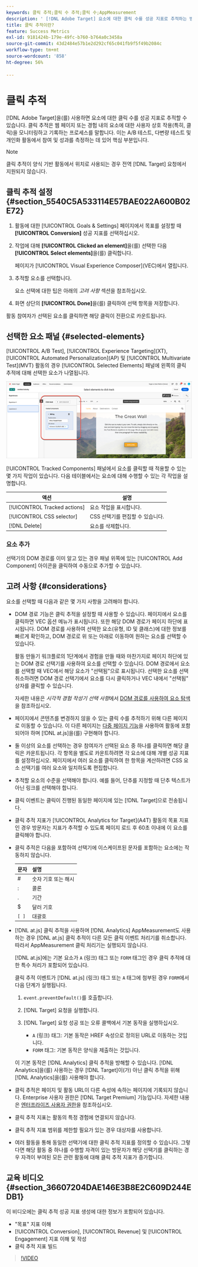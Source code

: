 ```yaml
---
keywords: 클릭 추적;클릭 수 추적;클릭 수;AppMeasurement
description: ' [!DNL Adobe Target] 요소에 대한 클릭 수를 성공 지표로 추적하는 방법에 대해 알아봅니다.'
title: 클릭 추적이란?
feature: Success Metrics
exl-id: 9181424b-179e-49fc-b760-b764a0c3458a
source-git-commit: 43d2484e57b1e2d292cf65c041fb9f5f49b2084c
workflow-type: tm+mt
source-wordcount: '858'
ht-degree: 56%

---
```


# 클릭 추적

[!DNL Adobe Target]을(를) 사용하면 요소에 대한 클릭 수를 성공 지표로 추적할 수 있습니다. 클릭 추적은 웹 페이지 또는 경험 내의 요소에 대한 사용자 상호 작용(특히, 클릭)을 모니터링하고 기록하는 프로세스를 말합니다. 이는 A/B 테스트, 다변량 테스트 및 개인화 활동에서 참여 및 성과를 측정하는 데 있어 핵심 부분입니다.

>[!NOTE]
>
>클릭 추적이 양식 기반 활동에서 위치로 사용되는 경우 전역 [!DNL Target] 요청에서 지원되지 않습니다.

## 클릭 추적 설정 {#section_5540C5A533114E57BAE022A600B02E72}

1. 활동에 대한 [!UICONTROL Goals & Settings] 페이지에서 목표를 설정할 때 **[!UICONTROL Conversion]** 성공 지표를 선택하십시오.
1. 작업에 대해 **[!UICONTROL Clicked an element]**&#x200B;을(를) 선택한 다음 **[!UICONTROL Select elements]**&#x200B;을(를) 클릭합니다.

   페이지가 [!UICONTROL Visual Experience Composer]&#x200B;(VEC)에서 열립니다.

1. 추적할 요소를 선택합니다.

   요소 선택에 대한 팁은 아래의 *고려 사항* 섹션을 참조하십시오.

1. 화면 상단의 **[!UICONTROL Done]**&#x200B;을(를) 클릭하여 선택 항목을 저장합니다.

활동 참여자가 선택된 요소를 클릭하면 해당 클릭이 전환으로 카운트됩니다.

## 선택한 요소 패널 {#selected-elements}

[!UICONTROL A/B Test], [!UICONTROL Experience Targeting]&#x200B;(XT), [!UICONTROL Automated Personalization]&#x200B;(AP) 및 [!UICONTROL Multivariate Test]&#x200B;(MVT) 활동의 경우 [!UICONTROL Selected Elements] 패널에 왼쪽의 클릭 추적에 대해 선택한 요소가 나열됩니다.

![선택한 요소 패널](/help/main/c-activities/r-success-metrics/assets/selected-elements.png)

[!UICONTROL Tracked Components] 패널에서 요소를 클릭할 때 적용할 수 있는 몇 가지 작업이 있습니다. 다음 테이블에서는 요소에 대해 수행할 수 있는 각 작업을 설명합니다.

| 액션 | 설명 |
| --- | --- |
| [!UICONTROL Tracked actions] | 요소 작업을 표시합니다. |
| [!UICONTROL CSS selector] | CSS 선택기를 편집할 수 있습니다. |
| [!DNL Delete] | 요소를 삭제합니다. |

### 요소 추가

선택기의 DOM 경로를 이미 알고 있는 경우 패널 위쪽에 있는 [!UICONTROL Add Component] 아이콘을 클릭하여 수동으로 추가할 수 있습니다.

## 고려 사항 {#considerations}

요소를 선택할 때 다음과 같은 몇 가지 사항을 고려해야 합니다.

* DOM 경로 기능은 클릭 추적을 설정할 때 사용할 수 있습니다. 페이지에서 요소를 클릭하면 VEC 옵션 메뉴가 표시됩니다. 또한 해당 DOM 경로가 페이지 하단에 표시됩니다. DOM 경로를 사용하여 선택한 요소(유형, ID 및 클래스)에 대한 정보를 빠르게 확인하고, DOM 경로로 위 또는 아래로 이동하여 원하는 요소를 선택할 수 있습니다.

  활동 만들기 워크플로의 1단계에서 경험을 만들 때와 마찬가지로 페이지 하단에 있는 DOM 경로 선택기를 사용하여 요소를 선택할 수 있습니다. DOM 경로에서 요소를 선택할 때 VEC에서 해당 요소가 &quot;선택됨&quot;으로 표시됩니다. 선택한 요소를 선택 취소하려면 DOM 경로 선택기에서 요소를 다시 클릭하거나 VEC 내에서 &quot;선택됨&quot; 상자를 클릭할 수 있습니다.

  자세한 내용은 *시각적 경험 작성기 선택 사항*&#x200B;에서 [DOM 경로를 사용하여 요소 탐색](/help/main/c-experiences/c-visual-experience-composer/viztarget-options.md#dom-path)을 참조하십시오.

* 페이지에서 콘텐츠를 변경하지 않을 수 있는 클릭 수를 추적하기 위해 다른 페이지로 이동할 수 있습니다. 이 다른 페이지는 [다중 페이지 기능](/help/main/c-experiences/c-visual-experience-composer/multipage-activity.md#concept_277E096063E14813AC5D8EDFA1D2ED48)을 사용하여 활동에 포함되어야 하며 [!DNL at.js]을(를) 구현해야 합니다.
* 둘 이상의 요소를 선택하는 경우 참여자가 선택된 요소 중 하나를 클릭하면 해당 클릭은 카운트됩니다. 각 항목을 별도로 카운트하려면 각 요소에 대해 개별 성공 지표를 설정하십시오. 페이지에서 여러 요소를 클릭하여 한 항목을 계산하려면 CSS 요소 선택기를 여러 요소와 일치하도록 편집합니다.
* 추적할 요소의 수준을 선택해야 합니다. 예를 들어, 단추를 지정할 때 단추 텍스트가 아닌 링크를 선택해야 합니다.
* 클릭 이벤트는 클릭이 진행된 동일한 페이지에 있는 [!DNL Target]으로 전송됩니다.
* 클릭 추적 지표가 [!UICONTROL Analytics for Target]&#x200B;(A4T) 활동의 목표 지표인 경우 방문자는 지표가 추적할 수 있도록 페이지 로드 후 60초 이내에 이 요소를 클릭해야 합니다.
* 클릭 추적은 다음을 포함하여 선택기에 이스케이프된 문자를 포함하는 요소에는 작동하지 않습니다.

  | 문자 | 설명 |
  |---|---|
  | # | 숫자 기호 또는 해시 |
  | : | 콜론 |
  | . | 기간 |
  | $ | 달러 기호 |
  | `[ ]` | 대괄호 |

* [!DNL at.js] 클릭 추적을 사용하며 [!DNL Analytics] AppMeasurement도 사용하는 경우 [!DNL at.js] 클릭 추적이 다른 모든 클릭 이벤트 처리기를 취소합니다. 따라서 AppMeasurement 클릭 처리기는 실행되지 않습니다.

  [!DNL at.js]에는 기본 요소가 `A` (링크) 태그 또는 `FORM` 태그인 경우 클릭 추적에 대한 특수 처리가 포함되어 있습니다.

  클릭 추적 이벤트가 [!DNL at.js] (링크) 태그 또는 `A` 태그에 첨부된 경우 `FORM`에서 다음 단계가 실행됩니다.

   1. `event.preventDefault()`를 호출합니다.

   1. [!DNL Target] 요청을 실행합니다.

   1. [!DNL Target] 요청 성공 또는 오류 콜백에서 기본 동작을 실행하십시오.

      * `A` (링크) 태그: 기본 동작은 HREF 속성으로 정의된 URL로 이동하는 것입니다.
      * `FORM` 태그: 기본 동작은 양식을 제출하는 것입니다.

  이 기본 동작은 [!DNL Analytics] 클릭 추적을 방해할 수 있습니다. [!DNL Analytics]을(를) 사용하는 경우 [!DNL Target]이(가) 아닌 클릭 추적을 위해 [!DNL Analytics]을(를) 사용해야 합니다.

* 클릭 추적은 페이지 및 활동 URL이 다른 속성에 속하는 페이지에 기록되지 않습니다. Enterprise 사용자 권한은 [!DNL Target Premium] 기능입니다. 자세한 내용은 [엔터프라이즈 사용자 권한](/help/main/administrating-target/c-user-management/property-channel/property-channel.md)을 참조하십시오.

* 클릭 추적 지표는 활동의 특정 경험에 연결되지 않습니다.

* 클릭 추적 지표 범위를 제한할 필요가 있는 경우 대상자를 사용합니다.

* 여러 활동을 통해 동일한 선택기에 대한 클릭 추적 지표를 정의할 수 있습니다. 그렇다면 해당 활동 중 하나를 수행할 자격이 있는 방문자가 해당 선택기를 클릭하는 경우 자격이 부여된 모든 관련 활동에 대해 클릭 추적 지표가 증가합니다.

## 교육 비디오 {#section_36607204DAE146E3B8E2C609D244EDB1}

이 비디오에는 클릭 추적 성공 지표 생성에 대한 정보가 포함되어 있습니다.

* &quot;목표&quot; 지표 이해
* [!UICONTROL Conversion], [!UICONTROL Revenue] 및 [!UICONTROL Engagement] 지표 이해 및 작성
* 클릭 추적 지표 빌드

>[!VIDEO](https://video.tv.adobe.com/v/17380)
